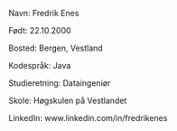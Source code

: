 <p>Navn: Fredrik Enes</p>
<p>Født: 22.10.2000 </p>
<p>Bosted: Bergen, Vestland </p>
<p>Kodespråk: Java</p> 
<p>Studieretning: Dataingeniør </p>
<p>Skole: Høgskulen på Vestlandet</p>
<p>LinkedIn: www.linkedin.com/in/fredrikenes </p>
